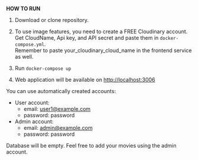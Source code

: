 **HOW TO RUN**

1. Download or clone repository.

2. To use image features, you need to create a FREE Cloudinary account. Get CloudName, Api key, and API secret and paste them in `docker-compose.yml`.  
   Remember to paste your_cloudinary_cloud_name in the frontend service as well.

3. Run `docker-compose up`

4. Web application will be available on [http://localhost:3006](http://localhost:3006)

You can use automatically created accounts:  
- User account:  
  - email: user1@example.com  
  - password: password  
- Admin account:  
  - email: admin@example.com  
  - password: password

Database will be empty. Feel free to add your movies using the admin account.
